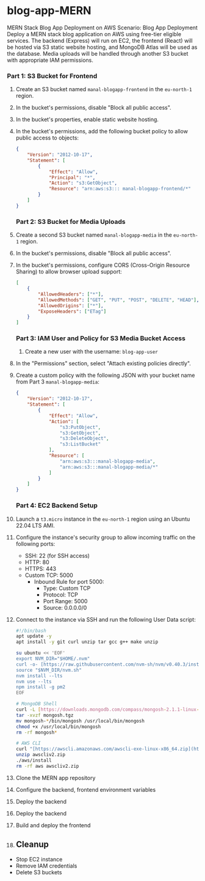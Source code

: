 # blog-app-MERN
MERN Stack Blog App Deployment on AWS
Scenario: Blog App Deployment
Deploy a MERN stack blog application on AWS using free-tier eligible services. The backend (Express) will run
on EC2, the frontend (React) will be hosted via S3 static website hosting, and MongoDB Atlas will be used as
the database. Media uploads will be handled through another S3 bucket with appropriate IAM permissions.

###   Part 1: S3 Bucket for Frontend

1.  Create an S3 bucket named `manal-blogapp-frontend` in the `eu-north-1` region.
2.  In the bucket's permissions, disable "Block all public access".
3.  In the bucket's properties, enable static website hosting.
4.  In the bucket's permissions, add the following bucket policy to allow public access to objects:

    ```json
    {
        "Version": "2012-10-17",
        "Statement": [
            {
                "Effect": "Allow",
                "Principal": "*",
                "Action": "s3:GetObject",
                "Resource": "arn:aws:s3::: manal-blogapp-frontend/*"
            }
        ]
    }
    ```
    ###   Part 2: S3 Bucket for Media Uploads

1.  Create a second S3 bucket named `manal-blogapp-media` in the `eu-north-1` region.
2.  In the bucket's permissions, disable "Block all public access".
3.  In the bucket's permissions, configure CORS (Cross-Origin Resource Sharing) to allow browser upload support:

    ```json
    [
        {
            "AllowedHeaders": ["*"],
            "AllowedMethods": ["GET", "PUT", "POST", "DELETE", "HEAD"],
            "AllowedOrigins": ["*"],
            "ExposeHeaders": ["ETag"]
        }
    ]
    ```
    ###   Part 3: IAM User and Policy for S3 Media Bucket Access
    1.  Create a new user with the username: `blog-app-user`
2.  In the "Permissions" section, select "Attach existing policies directly".
3.  Create a custom policy with the following JSON with your bucket name from Part 3 `manal-blogapp-media`:

    ```json
    {
        "Version": "2012-10-17",
        "Statement": [
            {
                "Effect": "Allow",
                "Action": [
                    "s3:PutObject",
                    "s3:GetObject",
                    "s3:DeleteObject",
                    "s3:ListBucket"
                ],
                "Resource": [
                    "arn:aws:s3:::manal-blogapp-media",
                    "arn:aws:s3:::manal-blogapp-media/*"
                ]
            }
        ]
    }
    ```
    ###   Part 4: EC2 Backend Setup

1.  Launch a `t3.micro` instance in the `eu-north-1` region using an Ubuntu 22.04 LTS AMI.
2.  Configure the instance's security group to allow incoming traffic on the following ports:
    * SSH: 22 (for SSH access)
    * HTTP: 80
    * HTTPS: 443
    * Custom TCP: 5000
        * Inbound Rule for port 5000:
            * Type: Custom TCP
            * Protocol: TCP
            * Port Range: 5000
            * Source: 0.0.0.0/0
3.  Connect to the instance via SSH and run the following User Data script:

    ```bash
    #!/bin/bash
    apt update -y
    apt install -y git curl unzip tar gcc g++ make unzip

    su ubuntu << 'EOF'
    export NVM_DIR="$HOME/.nvm"
    curl -o- [https://raw.githubusercontent.com/nvm-sh/nvm/v0.40.3/install.sh](https://raw.githubusercontent.com/nvm-sh/nvm/v0.40.3/install.sh) | bash
    source "$NVM_DIR/nvm.sh"
    nvm install --lts
    nvm use --lts
    npm install -g pm2
    EOF

    # MongoDB Shell
    curl -L [https://downloads.mongodb.com/compass/mongosh-2.1.1-linux-x64.tgz](https://downloads.mongodb.com/compass/mongosh-2.1.1-linux-x64.tgz) -o mongosh.tgz
    tar -xvzf mongosh.tgz
    mv mongosh-*/bin/mongosh /usr/local/bin/mongosh
    chmod +x /usr/local/bin/mongosh
    rm -rf mongosh*

    # AWS CLI
    curl "[https://awscli.amazonaws.com/awscli-exe-linux-x86_64.zip](https://awscli.amazonaws.com/awscli-exe-linux-x86_64.zip)" -o "awscliv2.zip"
    unzip awscliv2.zip
    ./aws/install
    rm -rf aws awscliv2.zip
    ```
4.  Clone the MERN app repository
5.  Configure the backend, frontend environment variables
6.  Deploy the backend
7.  Deploy the backend
8.  Build and deploy the frontend
9.  
   ##   Cleanup

* Stop EC2 instance
* Remove IAM credentials
* Delete S3 buckets
